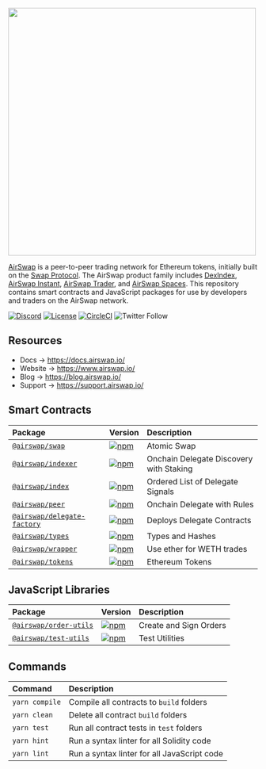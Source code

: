 <br />
<img src="https://swap.tech/images/airswap-high-res.png" width="500"/>
<br />

[AirSwap](https://www.airswap.io/) is a peer-to-peer trading network for Ethereum tokens, initially built on the [Swap Protocol](https://swap.tech/whitepaper/). The AirSwap product family includes [DexIndex](https://dexindex.io/), [AirSwap Instant](https://instant.airswap.io/), [AirSwap Trader](https://trader.airswap.io/), and [AirSwap Spaces](https://spaces.airswap.io/). This repository contains smart contracts and JavaScript packages for use by developers and traders on the AirSwap network.

[![Discord](https://img.shields.io/discord/590643190281928738.svg)](https://chat.airswap.io)
[![License](https://img.shields.io/badge/License-Apache%202.0-blue.svg)](https://opensource.org/licenses/Apache-2.0)
[![CircleCI](https://circleci.com/gh/airswap/airswap-protocols.svg?style=svg&circle-token=73bd6668f836ce4306dbf6ca32109ddbb5b7e1fe)](https://circleci.com/gh/airswap/airswap-protocols)
![Twitter Follow](https://img.shields.io/twitter/follow/airswap?style=social)

## Resources

- Docs → https://docs.airswap.io/
- Website → https://www.airswap.io/
- Blog → https://blog.airswap.io/
- Support → https://support.airswap.io/

## Smart Contracts

| Package                                            | Version                                                                                                           | Description                         |
| :------------------------------------------------- | :---------------------------------------------------------------------------------------------------------------- | :---------------------------------- |
| [`@airswap/swap`](/protocols/swap)                 | [![npm](https://img.shields.io/npm/v/@airswap/swap)](https://www.npmjs.com/package/@airswap/swap)                 | Atomic Swap                         |
| [`@airswap/indexer`](/protocols/indexer)           | [![npm](https://img.shields.io/npm/v/@airswap/indexer)](https://www.npmjs.com/package/@airswap/indexer)           | Onchain Delegate Discovery with Staking |
| [`@airswap/index`](/protocols/index)               | [![npm](https://img.shields.io/npm/v/@airswap/index)](https://www.npmjs.com/package/@airswap/index)               | Ordered List of Delegate Signals        |
| [`@airswap/peer`](/protocols/peer)                 | [![npm](https://img.shields.io/npm/v/@airswap/peer)](https://www.npmjs.com/package/@airswap/peer)                 | Onchain Delegate with Rules             |
| [`@airswap/delegate-factory`](/protocols/delegate-factory) | [![npm](https://img.shields.io/npm/v/@airswap/delegate-factory)](https://www.npmjs.com/package/@airswap/delegate-factory) | Deploys Delegate Contracts              |
| [`@airswap/types`](/protocols/types)               | [![npm](https://img.shields.io/npm/v/@airswap/types)](https://www.npmjs.com/package/@airswap/types)               | Types and Hashes                    |
| [`@airswap/wrapper`](/helpers/wrapper)             | [![npm](https://img.shields.io/npm/v/@airswap/wrapper)](https://www.npmjs.com/package/@airswap/wrapper)           | Use ether for WETH trades           |
| [`@airswap/tokens`](/helpers/tokens)               | [![npm](https://img.shields.io/npm/v/@airswap/tokens)](https://www.npmjs.com/package/@airswap/tokens)             | Ethereum Tokens                     |

## JavaScript Libraries

| Package                                         | Version                                                                                                         | Description            |
| :---------------------------------------------- | :-------------------------------------------------------------------------------------------------------------- | :--------------------- |
| [`@airswap/order-utils`](/packages/order-utils) | [![npm](https://img.shields.io/npm/v/@airswap/order-utils)](https://www.npmjs.com/package/@airswap/order-utils) | Create and Sign Orders |
| [`@airswap/test-utils`](/packages/test-utils)   | [![npm](https://img.shields.io/npm/v/@airswap/test-utils)](https://www.npmjs.com/package/@airswap/test-utils)   | Test Utilities         |

## Commands

| Command        | Description                                 |
| :------------- | :------------------------------------------ |
| `yarn compile` | Compile all contracts to `build` folders    |
| `yarn clean`   | Delete all contract `build` folders         |
| `yarn test`    | Run all contract tests in `test` folders    |
| `yarn hint`    | Run a syntax linter for all Solidity code   |
| `yarn lint`    | Run a syntax linter for all JavaScript code |
